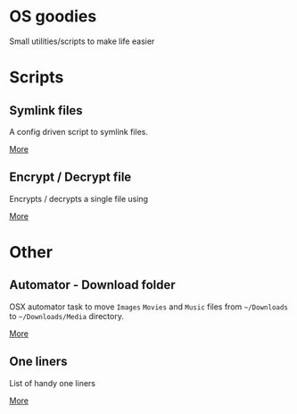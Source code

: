 # OS goodies
Small utilities/scripts to make life easier

# Scripts

## Symlink files

A config driven script to symlink files.<br>

[More](link-files/README.md)


## Encrypt / Decrypt file

Encrypts / decrypts a single file using <br>

[More](crypt-file/README.md)

# Other

## Automator - Download folder

OSX automator task to move `Images` `Movies` and `Music` files from `~/Downloads` to `~/Downloads/Media` directory.

[More](automator-downloads/README.md)

## One liners

List of handy one liners

[More](oneliner/README.md)
